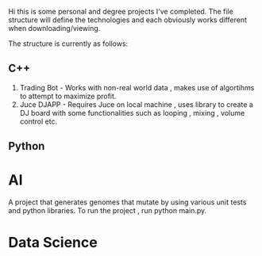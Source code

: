 Hi this is some personal and degree projects I've completed. The file structure will define the technologies and each obviously works different when downloading/viewing. 

The structure is currently as follows:

## C++

1) Trading Bot - Works with non-real world data , makes use of algortihms to attempt to maximize profit. 
2) Juce DJAPP - Requires Juce on local machine , uses library to create a DJ board with some functionalities such as looping , mixing , volume control etc. 

## Python 

# AI 

A project that generates genomes that mutate by using various unit tests and python libraries. To run the project , run python main.py. 

# Data Science 

